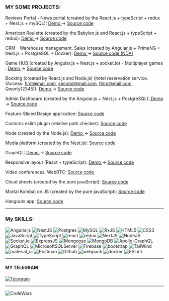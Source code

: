 ### MY SOME PROJECTS:

Reviews Portal - News portal (created by the React.js + typeScript + redux + Nest.js + mySQL): <a href="https://itransition-webportal.netlify.app/" > Demo </a> -> <a href="https://github.com/s2000promax/itransition-web-portal" > Source code </a> 

American Roulette (created by the Babylon.js and React.js + typeScript + redux): <a href="https://cheery-rabanadas-8b5897.netlify.app" > Demo </a> -> <a href="https://github.com/s2000promax/fortunes-island" > Source code </a> 

CRM - Warehouse management. Sales (created by Angular.js + PrimeNG + Nest.js + PostgreSQL + Docker): <a href="#" > Demo </a> -> <a href="https://github.com/s2000promax" > Source code (NDA) </a> 

Game HUB (created by Angular.js + Nest.js + socket.io) - Multiplayer games : <a href="http://95.111.247.254/" > Demo </a> -> <a href="https://github.com/s2000promax/itransition-multigame-platform" > Source code </a> 

Booking (created by React.js and Node.js) (hotel reservation service. (Access: first@mail.com, second@mail.com, third@mail.com, Qwerty12345)): <a href="http://95.111.247.254/" > Demo </a> -> <a href="https://github.com/s2000promax/booking" > Source code </a> 

Admin Dashboard (created by the Angular.js + Nest.js + PostgreSQL):<a href="https://itransition-4.netlify.app" > Demo </a> -> <a href="https://github.com/s2000promax/itransition-webapp" > Source code </a>

Feature-Sliced Design application: <a href="https://github.com/s2000promax/todo-fsd-layout" > Source code </a>

Customs eslint plugin (relative path checker): <a href="https://github.com/s2000promax/eslint-plugin-s2000promax-plugin" > Source code </a>

Node (created by the Node.js): <a href="https://node-test-1.herokuapp.com/" > Demo </a> -> <a href="https://github.com/s2000promax/node" > Source code </a> 

Media platform (created by the Nest.js): <a href="https://github.com/s2000promax/media-platform" > Source code </a> 

GraphQL: <a href="https://graphql-test-2.herokuapp.com/" > Demo </a> -> <a href="https://github.com/s2000promax/GraphQL" > Source code </a> 

Responsive layout (React + typeScript): <a href="https://main--quiet-mandazi-53d51f.netlify.app/" > Demo </a> -> <a href="https://github.com/s2000promax/spa-layout-for-coalition-technologies" > Source code </a> 

Video conferences. WebRTC: <a href="https://github.com/s2000promax/webRTC-meet" > Source code </a>

Cloud sheets (created by the pure javaScript): <a href="https://github.com/s2000promax/cloud-sheets" > Source code </a>

Mortal Kombat on JS (created by the pure javaScript): <a href="https://github.com/s2000promax/MortalKombat" > Source code </a> 

Hangouts app: <a href="https://github.com/s2000promax/hangout" > Source code </a>

---

### My SKILLS:

![Angular.js](https://img.shields.io/badge/angular.js-%23E23237.svg?style=for-the-badge&logo=angularjs&logoColor=white)
![NestJS](https://img.shields.io/badge/nestjs-%23E0234E.svg?style=for-the-badge&logo=nestjs&logoColor=white)
![Postgres](https://img.shields.io/badge/postgres-%23316192.svg?style=for-the-badge&logo=postgresql&logoColor=white)
![MySQL](https://img.shields.io/badge/mysql-%2300f.svg?style=for-the-badge&logo=mysql&logoColor=white)
![RxJS](https://img.shields.io/badge/rxjs-%23B7178C.svg?style=for-the-badge&logo=reactivex&logoColor=white)
![HTML5](https://img.shields.io/badge/html5-%23E34F26.svg?style=for-the-badge&logo=html5&logoColor=white)
![CSS3](https://img.shields.io/badge/css3-%231572B6.svg?style=for-the-badge&logo=css3&logoColor=white)
![JavaScript](https://img.shields.io/badge/JavaScript-111111?style=for-the-badge&logo=JavaScript)
![TypeScript](https://img.shields.io/badge/TypeScript-111111?style=for-the-badge&logo=TypeScript)
![react](https://img.shields.io/badge/react-111111?style=for-the-badge&logo=React)
![redux](https://img.shields.io/badge/redux-111111?style=for-the-badge&logo=Redux)
![NextJS](https://img.shields.io/badge/Next-black?style=for-the-badge&logo=next.js&logoColor=white)
![NodeJS](https://img.shields.io/badge/NodeJs-111111?style=for-the-badge&logo=Node.js)
![Socket.io](https://img.shields.io/badge/Socket.io-black?style=for-the-badge&logo=socket.io&badgeColor=010101)
![ExpressJS](https://img.shields.io/badge/ExpressJS-111111?style=for-the-badge&logo=Express)
![Mongoose](https://img.shields.io/badge/Mongoose-111111?style=for-the-badge&logo=MongoDB)
![MongoDB](https://img.shields.io/badge/MongoDB-%234ea94b.svg?style=for-the-badge&logo=mongodb&logoColor=white)
![Apollo-GraphQL](https://img.shields.io/badge/-ApolloGraphQL-311C87?style=for-the-badge&logo=apollo-graphql)
![GraphQL](https://img.shields.io/badge/-GraphQL-E10098?style=for-the-badge&logo=graphql&logoColor=white)
![MicrosoftSQLServer](https://img.shields.io/badge/Microsoft%20SQL%20Sever-CC2927?style=for-the-badge&logo=microsoft%20sql%20server&logoColor=white)
![Firebase](https://img.shields.io/badge/Firebase-039BE5?style=for-the-badge&logo=Firebase&logoColor=white)
![bootstrap](https://img.shields.io/badge/bootstrap-111111?style=for-the-badge&logo=Bootstrap)
![TailWind](https://img.shields.io/badge/Tailwind_CSS-38B2AC?style=for-the-badge&logo=tailwind-css&logoColor=white)
![material_ui](https://img.shields.io/badge/material_ui-111111?style=for-the-badge&logo=Material-UI)
![Postman](https://img.shields.io/badge/Postman-111111?style=for-the-badge&logo=Postman)
![Github](https://img.shields.io/badge/Github-111111?style=for-the-badge&logo=GitHub)
![webpack](https://img.shields.io/badge/webpack-111111?style=for-the-badge&logo=Webpack)
![docker](https://img.shields.io/badge/docker-%230db7ed.svg?style=for-the-badge&logo=docker&logoColor=white)
![ESLint](https://img.shields.io/badge/ESLint-4B3263?style=for-the-badge&logo=eslint&logoColor=white)


---

#### MY TELEGRAM

[![Telegram](https://img.shields.io/badge/Telegram-111111?style=for-the-badge&logo=telegram)](https://t.me/webfulldev)

---

![CodeWars](https://www.codewars.com/users/s2000promax/badges/large)
